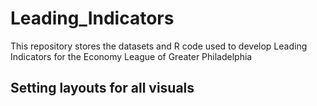 # Leading_Indicators
This repository stores the datasets and R code used to develop Leading Indicators for the Economy League of Greater Philadelphia
## Setting layouts for all visuals 